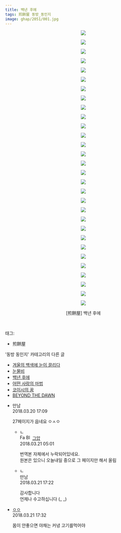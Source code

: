 ```yaml
---
title: 백년 후에
tags: 煎餅屋 동방_동인지
image: ghap/2051/001.jpg
---
```

<div class="article">
<p style="text-align: center; clear: none; float: none;"><img src="{{ site.nasurl }}/ghap/2051/001.jpg"/></p>
<p style="text-align: center; clear: none; float: none;"><img src="{{ site.nasurl }}/ghap/2051/002.jpg"/></p>
<p style="text-align: center; clear: none; float: none;"><img src="{{ site.nasurl }}/ghap/2051/003.jpg"/></p>
<p style="text-align: center; clear: none; float: none;"><img src="{{ site.nasurl }}/ghap/2051/004.jpg"/></p>
<p style="text-align: center; clear: none; float: none;"><img src="{{ site.nasurl }}/ghap/2051/005.jpg"/></p>
<p style="text-align: center; clear: none; float: none;"><img src="{{ site.nasurl }}/ghap/2051/006.jpg"/></p>
<p style="text-align: center; clear: none; float: none;"><img src="{{ site.nasurl }}/ghap/2051/007.jpg"/></p>
<p style="text-align: center; clear: none; float: none;"><img src="{{ site.nasurl }}/ghap/2051/008.jpg"/></p>
<p style="text-align: center; clear: none; float: none;"><img src="{{ site.nasurl }}/ghap/2051/009.jpg"/></p>
<p style="text-align: center; clear: none; float: none;"><img src="{{ site.nasurl }}/ghap/2051/010.jpg"/></p>
<p style="text-align: center; clear: none; float: none;"><img src="{{ site.nasurl }}/ghap/2051/011.jpg"/></p>
<p style="text-align: center; clear: none; float: none;"><img src="{{ site.nasurl }}/ghap/2051/012.jpg"/></p>
<p style="text-align: center; clear: none; float: none;"><img src="{{ site.nasurl }}/ghap/2051/013.jpg"/></p>
<p style="text-align: center; clear: none; float: none;"><img src="{{ site.nasurl }}/ghap/2051/014.jpg"/></p>
<p style="text-align: center; clear: none; float: none;"><img src="{{ site.nasurl }}/ghap/2051/015.jpg"/></p>
<p style="text-align: center; clear: none; float: none;"><img src="{{ site.nasurl }}/ghap/2051/016.jpg"/></p>
<p style="text-align: center; clear: none; float: none;"><img src="{{ site.nasurl }}/ghap/2051/017.jpg"/></p>
<p style="text-align: center; clear: none; float: none;"><img src="{{ site.nasurl }}/ghap/2051/018.jpg"/></p>
<p style="text-align: center; clear: none; float: none;"><img src="{{ site.nasurl }}/ghap/2051/019.jpg"/></p>
<p style="text-align: center; clear: none; float: none;"><img src="{{ site.nasurl }}/ghap/2051/020.jpg"/></p>
<p style="text-align: center; clear: none; float: none;"><img src="{{ site.nasurl }}/ghap/2051/021.jpg"/></p>
<p style="text-align: center; clear: none; float: none;"><img src="{{ site.nasurl }}/ghap/2051/022.jpg"/></p>
<p style="text-align: center; clear: none; float: none;"><img src="{{ site.nasurl }}/ghap/2051/023.jpg"/></p>
<p style="text-align: center; clear: none; float: none;"><img src="{{ site.nasurl }}/ghap/2051/024.jpg"/></p>
<p style="text-align: center; clear: none; float: none;"><img src="{{ site.nasurl }}/ghap/2051/025.jpg"/></p>
<p style="text-align: center; clear: none; float: none;"><img src="{{ site.nasurl }}/ghap/2051/026.jpg"/></p>
<p style="text-align: center; clear: none; float: none;"><img src="{{ site.nasurl }}/ghap/2051/027.jpg"/></p>
<p style="text-align: center; clear: none; float: none;"><img src="{{ site.nasurl }}/ghap/2051/028.jpg"/></p>
<p style="text-align: center; clear: none; float: none;"><img src="{{ site.nasurl }}/ghap/2051/029.jpg"/></p>
<p style="text-align: center; clear: none; float: none;"><img src="{{ site.nasurl }}/ghap/2051/030.jpg"/></p>
<p style="text-align: center; clear: none; float: none;">[煎餅屋] 백년 후에</p>
<p><br/></p>
</div><div class="tagTrail">
<p>태그: </p>
<ul>
<li>煎餅屋</li>
</ul>
</div><div class="another">
<p>'동방 동인지' 카테고리의 다른 글</p>
<ul>
<li><a href="/2016-09-08-ghap_2055">겨울의 백색에 눈이 끌리다</a></li>
<li><a href="/2016-09-08-ghap_2052">눈물비</a></li>
<li><a href="/2016-09-08-ghap_2051">백년 후에</a></li>
<li><a href="/2016-09-08-ghap_2050">어떤 사랑의 마법</a></li>
<li><a href="/2016-09-08-ghap_2049">코이시의 꿈</a></li>
<li><a href="/2016-09-07-ghap_2043">BEYOND THE DAWN</a></li>
</ul>
</div><div class="cb_module cb_fluid">
<div class="cb_wrt cb_profile">
<div class="comment">
<ul>
<li class="cb_thumb_off" id="comment15222861">
<div class="cb_comment_area">
<div class="cb_info_area">
<div class="cb_section">
<span class="cb_nick_name">만남</span>
</div>
<div class="cb_section">
<span class="cb_date">2018.03.20 17:09 </span>
</div>
</div>
<div class="cb_dsc_comment">
<p class="cb_dsc">
											27페이지가 읍네요 ㅇㅅㅇ
										</p>
</div>
<ul>
<li class="cb_thumb_off" id="comment15223232">
<span class="cb_bu_subnode">ㄴ</span>
<div class="cb_comment_area">
<div class="cb_info_area">
<div class="cb_section">
<span class="cb_nick_name"><img alt="Favicon of https://ghaptouhou.tistory.com" height="16" onerror="this.onerror=null;this.parentNode.removeChild(this)" src="https://ghaptouhou.tistory.com/favicon.ico" width="16"/> <img alt="BlogIcon" height="16" onerror="this.parentNode.removeChild(this)" src="https://ghaptouhou.tistory.com/index.gif" width="16"/> <a href="https://ghaptouhou.tistory.com" onclick="return openLinkInNewWindow(this)"> 그압</a><span class="tistoryProfileLayerTrigger" onclick='TistoryProfile.show(event, this, {"title":"\uc800\uae30 \uc774\uac70 \ub098\uc911\uc5d0 \uc218\uc815 \uac00\ub2a5\ud558\ub098\uc694","url":"https:\/\/ghap.tistory.com","nickname":"\uadf8\uc555","items":[]}); return false;'></span></span>
</div>
<div class="cb_section">
<span class="cb_date">2018.03.21 05:01 </span>
</div>
</div>
<div class="cb_dsc_comment">
<p class="cb_dsc">
																번역본 자체에서 누락되어있네요.<br/>
원본은 있으니 오늘내일 중으로 그 페이지만 해서 올림
															</p>
</div>
</div>
</li>
<li class="cb_thumb_off" id="comment15223611">
<span class="cb_bu_subnode">ㄴ</span>
<div class="cb_comment_area">
<div class="cb_info_area">
<div class="cb_section">
<span class="cb_nick_name">만남</span>
</div>
<div class="cb_section">
<span class="cb_date">2018.03.21 17:22 </span>
</div>
</div>
<div class="cb_dsc_comment">
<p class="cb_dsc">
																감사합니다 <br/>
언제나 수고하십니다 (_ _)
															</p>
</div>
</div>
</li>
</ul>
</div></li>
<li class="cb_thumb_off" id="comment15223623">
<div class="cb_comment_area">
<div class="cb_info_area">
<div class="cb_section">
<span class="cb_nick_name"> <a href="http://http:/gggtttt" onclick="return openLinkInNewWindow(this)">ㅇㅇ</a></span>
</div>
<div class="cb_section">
<span class="cb_date">2018.03.21 17:32 </span>
</div>
</div>
<div class="cb_dsc_comment">
<p class="cb_dsc">
											몸이 안좋으면 야채는 커녕 고기를먹어야
										</p>
</div>
</div></li>
</ul>
</div>
</div><!-- commentList close -->
</div>